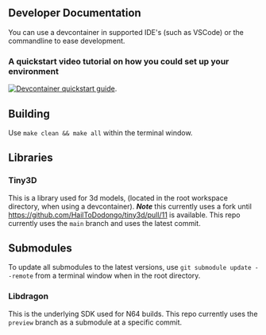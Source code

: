 ## Developer Documentation

You can use a devcontainer in supported IDE's (such as VSCode) or the commandline to ease development.

### A quickstart video tutorial on how you could set up your environment 
[![Devcontainer quickstart guide](http://img.youtube.com/vi/h05ufOsRgZU/0.jpg)](http://www.youtube.com/watch?v=h05ufOsRgZU "Devcontainer quickstart guide").

## Building
Use `make clean && make all` within the terminal window.

## Libraries

### Tiny3D
This is a library used for 3d models, (located in the root workspace directory, when using a devcontainer).
***Note*** this currently uses a fork until https://github.com/HailToDodongo/tiny3d/pull/11 is available.
This repo currently uses the `main` branch and uses the latest commit.

## Submodules
To update all submodules to the latest versions, use `git submodule update --remote` from a terminal window when in the root directory.

### Libdragon
This is the underlying SDK used for N64 builds.
This repo currently uses the `preview` branch as a submodule at a specific commit.
